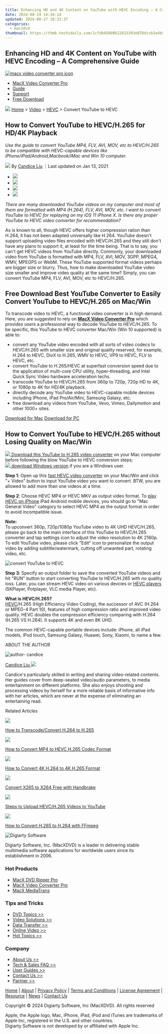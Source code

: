 ```yaml
---
title: Enhancing HD and 4K Content on YouTube with HEVC Encoding – A Comprehensive Guide
date: 2024-08-24 14:34:14
updated: 2024-08-27 10:33:37
categories:
  - macxdvd
thumbnail: https://thmb.techidaily.com/1cfdb45880b22613393e076dccb2e4b9121be109b6dcfeb0d6890b8517504874.jpg
---
```


## Enhancing HD and 4K Content on YouTube with HEVC Encoding – A Comprehensive Guide

[![macx video converter pro icon](https://www.macxdvd.com/mac-video-converter-pro/../image-style/new-seo/icon11.png)](https://tools.techidaily.com/macxdvd/products/)

* [MacX Video Converter Pro](https://tools.techidaily.com/macxdvd/products/)
* [Guide](https://tools.techidaily.com/macxdvd/products/)
* [Support](https://tools.techidaily.com/macxdvd/products/)
* [Free Download](https://tools.techidaily.com/macxdvd/products/)



![](https://www.macxdvd.com/mac-video-converter-pro/../image-style/new-seo/icon7.png) [Home](https://tools.techidaily.com/macxdvd/products/) \> [Video](https://tools.techidaily.com/macxdvd/products/) \> [HEVC](https://tools.techidaily.com/macxdvd/products/) \> Convert YouTube to HEVC

## How to Convert YouTube to HEVC/H.265 for HD/4K Playback



_Use the guide to convert YouTube MP4, FLV, AVI, MOV, etc to HEVC/H.265 to be compatible with HEVC-capable devices like iPhone/iPad/Android,Macbook/iMac and Win 10 computer._

![](https://www.macxdvd.com/mac-video-converter-pro/../image-style/new-seo/icon6.png) By [Candice Liu](https://tools.techidaily.com/macxdvd/products/) ｜Last updated on Jan 13, 2021

* [![](https://www.macxdvd.com/mac-video-converter-pro/../image-style/new-seo/share-fa.jpg)](https://www.facebook.com/sharer/sharer.php?u=https://www.macxdvd.com/mac-video-converter-pro/convert-youtube-to-hevc-h265.htm)
* [![](https://www.macxdvd.com/mac-video-converter-pro/../image-style/new-seo/share-tw.jpg)](https://twitter.com/intent/tweet?url=https://www.macxdvd.com/mac-video-converter-pro/mac-video-converter-pro/convert-youtube-to-hevc-h265.htm&text=)
* [![](https://www.macxdvd.com/mac-video-converter-pro/../image-style/new-seo/share-go.jpg)](https://pinterest.com/pin/create/button/?url=https://www.macxdvd.com/mac-video-converter-pro/convert-youtube-to-hevc-h265.htm&media=&description=)
* [![](https://www.macxdvd.com/mac-video-converter-pro/../image-style/new-seo/share-in.jpg)](https://www.linkedin.com/shareArticle?mini=true&url=https://www.macxdvd.com/mac-video-converter-pro/convert-youtube-to-hevc-h265.htm&title=&summary=&source=)

_There are many downloaded YouTube videos on my computer and most of them are formatted with MP4 (H.264), FLV, AVI, MOV, etc. I want to convert YouTube to HEVC for replaying on my iOS 11 iPhone X. Is there any proper YouTube to HEVC video converter for recommendation?_ 

As is known to all, though HEVC offers higher compression ration than H.264, it has not been adapted universally like H.264\. YouTube doesn't support uploading video files encoded with HEVC/H.265 and they still don't have any plans to support it, at least for the time being. That is to say, you can't get HEVC videos from YouTube directly. Commonly, your downloaded video from YouTube is formatted with MP4, FLV, AVI, MOV, 3GPP, MPEG4, WMV, MPEGPS or WebM. These YouTube supported format videos perhaps are bigger size or blurry. Thus, how to make downloaded YouTube video size smaller and improve video quality at the same time? Simply, you can convert YouTube MP4, FLV, AVI, MOV, etc to HEVC/H.265.

## Free Download Best YouTube Converter to Easily Convert YouTube to HEVC/H.265 on Mac/Win

To transcode video to HEVC, a functional video converter is in high demand. Here, you are suggested to rely on [**MacX Video Converter Pro**](https://tools.techidaily.com/macxdvd/products/) which provides users a professional way to decode YouTube to HEVC/H.265\. To be specific, this YouTube to HEVC converter Mac/Win (Win 10 supported) is able to:

* convert any YouTube video encoded with all sorts of video codecs to HEVC/H.265 with smaller size and original quality reserved, for example, H.264 to HEVC, DivX to H.265, WMV to HEVC, VP9 to HEVC, FLV to HEVC, etc.
* convert YouTube to H.265/HEVC at superfast conversion speed due to the application of multi-core CPU utility, hyper-threading, and Intel Quick Sync Video hardware acceleration techs.
* transcode YouTube to HEVC/H.265 from 360p to 720p, 720p HD to 4K, or 1080p to 4K for HD/4K playback.
* directly decode any YouTube video to HEVC-capable mobile devices including iPhone, iPad Pro/Air/Mini, Samsung Galaxy, etc.
* free download any videos from YouTube, Vevo, Vimeo, Dailymotion and other 1000+ sites.

[Download for Mac](https://tools.techidaily.com/macxdvd/products/) [Download for PC](https://tools.techidaily.com/macxdvd/products/) 

## How to Convert YouTube to HEVC/H.265 without Losing Quality on Mac/Win

[![](https://www.macxdvd.com/mac-video-converter-pro/../seoimage/download-icon-step.png) Download this YouTube to H.265 video converter](https://tools.techidaily.com/macxdvd/products/) on your Mac computer before following the blow YouTube to HEVC conversion steps;  
[![](https://www.macxdvd.com/mac-video-converter-pro/../seoimage/download-icon-step.png) download Windows version](https://tools.techidaily.com/macxdvd/products/) if you are a Windows user.

**Step 1**: Open up this [fast HEVC video converter](https://tools.techidaily.com/macxdvd/products/) on your Mac/Win and click "+ Video" button to input YouTube video you want to convert. BTW, you are allowed to add more than one videos at a time.

**Step 2**: Choose HEVC MP4 or HEVC MKV as output video format. To [play HEVC on iPhone](https://tools.techidaily.com/macxdvd/products/) iPad Android mobile devices, you should go to "Mac General Video" category to select HEVC MP4 as the output format in order to avoid incompatible issue. 

**Note:**  
 To upconvert 360p, 720p/1080p YouTube video to 4K UHD HEVC/H.265, please go back to the main interface of this YouTube to HEVC/H.265 converter and tap settings icon to adjust the video resolution to 4K 2160p.  
 To edit YouTube video, please click "Edit" icon to personalize the output video by adding subtitle/watermark, cutting off unwanted part, rotating video, etc. 

![convert YouTube to HEVC](https://www.macxdvd.com/mac-video-converter-pro/step-image/vcp-hevc-mp4-1.jpg) 

**Step 3**: Specify an output folder to save the converted YouTube videos and hit "RUN" button to start converting YouTube to HEVC/H.265 with no quality loss. Later, you can stream HEVC video on various devcies or [HEVC players](https://tools.techidaily.com/macxdvd/products/) (5KPlayer, Potplayer, VLC media Player, etc).

**What is HEVC/H.265?**  
[HEVC](https://en.wikipedia.org/wiki/High%5FEfficiency%5FVideo%5FCoding)/H.265 (High Efficiency Video Coding), the successor of AVC (H.264 or MPEG-4 Part 10), features of high compression ratio and improved video quality. HEVC doubles the compression efficiency comparing with H.264 (H.265 VS H.264). It supports 4K and even 8K UHD.

The common HEVC-capable portable devices include: iPhone, all iPad models, iPod touch, Samsung Galaxy, Huawei, Sony, Xiaomi, to name a few. 

ABOUT THE AUTHOR

![author- candice](https://www.macxdvd.com/mac-video-converter-pro/../image-style/new-seo/candice.png) 

[Candice Liu ![](https://www.macxdvd.com/mac-video-converter-pro/../image-style/new-seo/share-in1.jpg)](https://www.linkedin.com/in/candice-liu-444483a3/) 

Candice's particularly skilled in writing and sharing video-related contents. Her guides cover from deep-seated video/audio parameters, to media entertainment on different platforms. She also enjoys shooting and processing videos by herself for a more reliable basis of informative info with her articles, which are never at the expense of eliminating an entertaining read.



Related Articles

![](https://www.macxdvd.com/mac-video-converter-pro/../image-style/new-seo/pic7.jpg)

[How to Transcode/Convert H.264 to H.265](https://tools.techidaily.com/macxdvd/products/) 

![](https://www.macxdvd.com/mac-video-converter-pro/../image-style/new-seo/pic6.jpg)

[How to Convert MP4 to HEVC H.265 Codec Format](https://tools.techidaily.com/macxdvd/products/) 

![](https://www.macxdvd.com/mac-video-converter-pro/../image-style/new-seo/pic5.jpg)

[How to Convert 4K H.264 to 4K H.265 Format](https://tools.techidaily.com/macxdvd/products/) 

![](https://www.macxdvd.com/mac-video-converter-pro/../image-style/new-seo/pic4.jpg)

[Convert X265 to X264 Free with Handbrake](https://tools.techidaily.com/macxdvd/products/) 

![](https://www.macxdvd.com/mac-video-converter-pro/../image-style/new-seo/pic3.jpg)

[Steps to Upload HEVC/H.265 Videos to YouTube](https://tools.techidaily.com/macxdvd/products/) 

![](https://www.macxdvd.com/mac-video-converter-pro/../image-style/new-seo/pic2.jpg)

[How to Convert H.265 to H.264 with FFmpeg](https://tools.techidaily.com/macxdvd/products/) 



![Digiarty Software](https://www.macxdvd.com/mac-video-converter-pro/../icon/logo.png) 

Digiarty Software, Inc. (MacXDVD) is a leader in delivering stable multimedia software applications for worldwide users since its establishment in 2006.

### Hot Products

* [MacX DVD Ripper Pro](https://tools.techidaily.com/macxdvd/products/)
* [MacX Video Converter Pro](https://tools.techidaily.com/macxdvd/products/)
* [MacX MediaTrans](https://tools.techidaily.com/macxdvd/products/)

### Tips and Tricks

* [DVD Topics >>](https://tools.techidaily.com/macxdvd/products/)
* [Video Solutions >>](https://tools.techidaily.com/macxdvd/products/)
* [Data Transfer >>](https://tools.techidaily.com/macxdvd/products/)
* [Online Video >>](https://tools.techidaily.com/macxdvd/products/)
* [Hot Topics >>](https://tools.techidaily.com/macxdvd/products/)

### Company

* [About Us >>](https://tools.techidaily.com/macxdvd/products/)
* [Tech & Sales FAQ >>](https://tools.techidaily.com/macxdvd/products/)
* [User Guides >>](https://tools.techidaily.com/macxdvd/products/)
* [Contact Us >>](https://tools.techidaily.com/macxdvd/products/)
* [Partner >>](https://tools.techidaily.com/macxdvd/products/)



[Home](https://tools.techidaily.com/macxdvd/products/) | [About](https://tools.techidaily.com/macxdvd/products/) | [Privacy Policy](https://tools.techidaily.com/macxdvd/products/) | [Terms and Conditions](https://tools.techidaily.com/macxdvd/products/) | [License Agreement](https://tools.techidaily.com/macxdvd/products/) | [Resource](https://tools.techidaily.com/macxdvd/products/) | [News](https://tools.techidaily.com/macxdvd/products/) | [Contact Us](https://tools.techidaily.com/macxdvd/products/)

Copyright © 2024 Digiarty Software, Inc (MacXDVD). All rights reserved

Apple, the Apple logo, Mac, iPhone, iPad, iPod and iTunes are trademarks of Apple Inc, registered in the U.S. and other countries.  
Digiarty Software is not developed by or affiliated with Apple Inc.

<ins class="adsbygoogle"
     style="display:block"
     data-ad-format="autorelaxed"
     data-ad-client="ca-pub-7571918770474297"
     data-ad-slot="1223367746"></ins>



<ins class="adsbygoogle"
     style="display:block"
     data-ad-client="ca-pub-7571918770474297"
     data-ad-slot="8358498916"
     data-ad-format="auto"
     data-full-width-responsive="true"></ins>
